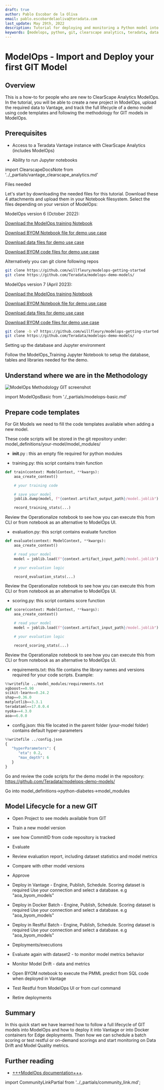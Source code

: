 ```yaml
---
draft: true
author: Pablo Escobar de la Oliva
email: pablo.escobardelaoliva@teradata.com
last_update: May 29th, 2022
description: Tutorial for deploying and monitoring a Python model into Vantage using ModelOps and Git repository
keywords: [modelops, python, git, clearscape analytics, teradata, data warehouses, teradata, vantage, cloud data platform, machine learning, artificial intelligence, business intelligence, enterprise analytics]
---
```


# ModelOps - Import and Deploy your first GIT Model

## Overview

This is a how-to for people who are new to ClearScape Analytics ModelOps. In the tutorial, you will be able to create a new project in ModelOps, upload the required data to Vantage, and track the full lifecycle of a demo model using code templates and following the methodology for GIT models in ModelOps.

## Prerequisites

* Access to a Teradata Vantage instance with ClearScape Analytics (includes ModelOps)

* Ability to run Jupyter notebooks

import ClearscapeDocsNote from '../_partials/vantage_clearscape_analytics.md'

<ClearscapeDocsNote />

Files needed

Let's start by downloading the needed files for this tutorial. Download these 4 attachments and upload them in your Notebook filesystem. Select the files depending on your version of ModelOps:

ModelOps version 6 (October 2022):

[Download the ModelOps training Notebook](./attachments/ModelOps_Training_v6.ipynb)

[Download BYOM Notebook file for demo use case](./attachments/BYOM_v6.ipynb)

[Download data files for demo use case](./attachments/ModelOps_Data_files_v6.zip)

[Download BYOM code files for demo use case](./attachments/ModelOps_BYOM_files_v6.zip)

Alternatively you can git clone following repos
``` bash
git clone https://github.com/willfleury/modelops-getting-started
git clone https://github.com/Teradata/modelops-demo-models/
```

ModelOps version 7 (April 2023):

[Download the ModelOps training Notebook](./attachments/ModelOps_Training_v7.ipynb)

[Download BYOM Notebook file for demo use case](./attachments/BYOM_v7.ipynb)

[Download data files for demo use case](./attachments/ModelOps_Data_files_v7.zip)

[Download BYOM code files for demo use case](./attachments/ModelOps_BYOM_files_v7.zip)

``` bash
git clone -b v7 https://github.com/willfleury/modelops-getting-started.git
git clone https://github.com/Teradata/modelops-demo-models/
```

Setting up the database and Jupyter environment 

Follow the ModelOps_Training Jupyter Notebook to setup the database, tables and libraries needed for the demo.

## Understand where we are in the Methodology

![ModelOps Methodology GIT screenshot](./images/modelops-git.png)

import ModelOpsBasic from './_partials/modelops-basic.md'

<ModelOpsBasic />

## Prepare code templates

For Git Models we need to fill the code templates available when adding a new model. 

These code scripts will be stored in the git repository under: model_definitions/your-model/model_modules/

* __init__.py : this an empty file required for python modules

* training.py: this script contains train function

``` python
def train(context: ModelContext, **kwargs):
    aoa_create_context()

    # your training code

    # save your model
    joblib.dump(model, f"{context.artifact_output_path}/model.joblib")

    record_training_stats(...)
```

Review the Operationalize notebook to see how you can execute this from CLI or from notebook as an alternative to ModelOps UI.	

* evaluation.py: this script contains evaluate function

``` python
def evaluate(context: ModelContext, **kwargs):
    aoa_create_context()

    # read your model
    model = joblib.load(f"{context.artifact_input_path}/model.joblib")

    # your evaluation logic

    record_evaluation_stats(...)
```

Review the Operationalize notebook to see how you can execute this from CLI or from notebook as an alternative to ModelOps UI.	

* scoring.py: this script contains score function

``` python
def score(context: ModelContext, **kwargs):
    aoa_create_context()

    # read your model
    model = joblib.load(f"{context.artifact_input_path}/model.joblib")

    # your evaluation logic

    record_scoring_stats(...)
```

Review the Operationalize notebook to see how you can execute this from CLI or from notebook as an alternative to ModelOps UI.	

* requirements.txt: this file contains the library names and versions required for your code scripts. Example:

``` python
%%writefile ../model_modules/requirements.txt
xgboost==0.90
scikit-learn==0.24.2
shap==0.36.0
matplotlib==3.3.1
teradataml==17.0.0.4
nyoka==4.3.0
aoa==6.0.0
```

* config.json: this file located in the parent folder (your-model folder) contains default hyper-parameters

``` python
%%writefile ../config.json
{
   "hyperParameters": {
      "eta": 0.2,
      "max_depth": 6
   }
}
```

Go and review the code scripts for the demo model in the repository: https://github.com/Teradata/modelops-demo-models/

Go into model_definitions->python-diabetes->model_modules

## Model Lifecycle for a new GIT

* Open Project to see models available from GIT

* Train a new model version

* see how CommitID from code repository is tracked

* Evaluate

* Review evaluation report, including dataset statistics and model metrics

* Compare with other model versions

* Approve

* Deploy in Vantage - Engine, Publish, Schedule. Scoring dataset is required
Use your connection and select a database. e.g "aoa_byom_models"

* Deploy in Docker Batch  - Engine, Publish, Schedule. Scoring dataset is required
Use your connection and select a database. e.g "aoa_byom_models"

* Deploy in Restful Batch  - Engine, Publish, Schedule. Scoring dataset is required
Use your connection and select a database. e.g "aoa_byom_models"

* Deployments/executions

* Evaluate again with dataset2 - to monitor model metrics behavior

* Monitor Model Drift - data and metrics

* Open BYOM notebook to execute the PMML predict from SQL code when deployed in Vantage

* Test Restful from ModelOps UI or from curl command

* Retire deployments

## Summary

In this quick start we have learned how to follow a full lifecycle of GIT models into ModelOps and how to deploy it into Vantage or into Docker containers for Edge deployments. Then how we can schedule a batch scoring or test restful or on-demand scorings and start monitoring on Data Drift and Model Quality metrics.

## Further reading
* [+++ModelOps documentation+++](https://docs.teradata.com/search/documents?query=ModelOps&sort=last_update&virtual-field=title_only&content-lang=).

import CommunityLinkPartial from '../_partials/community_link.md';

<CommunityLinkPartial />